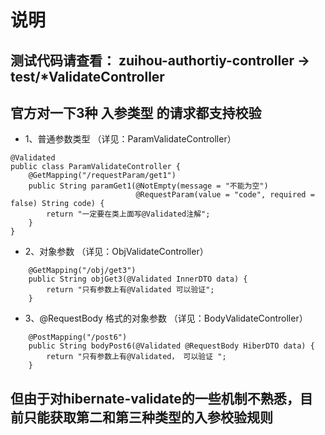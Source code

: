 # 说明
## 测试代码请查看： zuihou-authortiy-controller -> test/*ValidateController

## 官方对一下3种 入参类型 的请求都支持校验
- 1、普通参数类型 （详见：ParamValidateController）
```
@Validated
public class ParamValidateController {
    @GetMapping("/requestParam/get1")
    public String paramGet1(@NotEmpty(message = "不能为空")
                            @RequestParam(value = "code", required = false) String code) {
        return "一定要在类上面写@Validated注解";
    }
}
```
- 2、对象参数 （详见：ObjValidateController）
```
    @GetMapping("/obj/get3")
    public String objGet3(@Validated InnerDTO data) {
        return "只有参数上有@Validated 可以验证";
    }
```
- 3、@RequestBody 格式的对象参数 （详见：BodyValidateController）
```
    @PostMapping("/post6")
    public String bodyPost6(@Validated @RequestBody HiberDTO data) {
        return "只有参数上有@Validated， 可以验证 ";
    }
```

## 但由于对hibernate-validate的一些机制不熟悉，目前只能获取第二和第三种类型的入参校验规则
